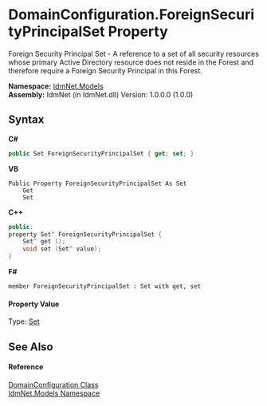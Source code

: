 # DomainConfiguration.ForeignSecurityPrincipalSet Property 
 

Foreign Security Principal Set - A reference to a set of all security resources whose primary Active Directory resource does not reside in the Forest and therefore require a Foreign Security Principal in this Forest.

**Namespace:**&nbsp;<a href="N_IdmNet_Models">IdmNet.Models</a><br />**Assembly:**&nbsp;IdmNet (in IdmNet.dll) Version: 1.0.0.0 (1.0.0)

## Syntax

**C#**<br />
``` C#
public Set ForeignSecurityPrincipalSet { get; set; }
```

**VB**<br />
``` VB
Public Property ForeignSecurityPrincipalSet As Set
	Get
	Set
```

**C++**<br />
``` C++
public:
property Set^ ForeignSecurityPrincipalSet {
	Set^ get ();
	void set (Set^ value);
}
```

**F#**<br />
``` F#
member ForeignSecurityPrincipalSet : Set with get, set

```


#### Property Value
Type: <a href="T_IdmNet_Models_Set">Set</a>

## See Also


#### Reference
<a href="T_IdmNet_Models_DomainConfiguration">DomainConfiguration Class</a><br /><a href="N_IdmNet_Models">IdmNet.Models Namespace</a><br />